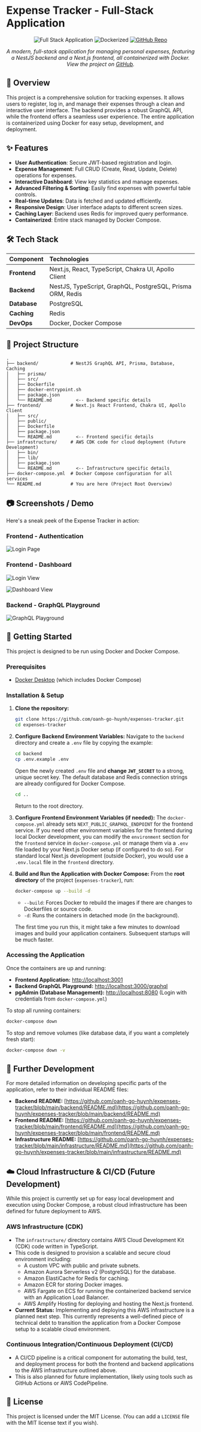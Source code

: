 # Expense Tracker - Full-Stack Application

<p align="center">
  <img src="https://img.shields.io/badge/Full_Stack-Application-blueviolet?style=for-the-badge" alt="Full Stack Application" />
  <img src="https://img.shields.io/badge/Dockerized-Yes-2496ED?style=for-the-badge&logo=docker" alt="Dockerized" />
  <a href="https://github.com/oanh-go-huynh/expenses-tracker"><img src="https://img.shields.io/github/stars/oanh-go-huynh/expenses-tracker?style=for-the-badge&logo=github&label=GitHub" alt="GitHub Repo"/></a>
</p>

<p align="center">
  <em>A modern, full-stack application for managing personal expenses, featuring a NestJS backend and a Next.js frontend, all containerized with Docker. View the project on <a href="https://github.com/oanh-go-huynh/expenses-tracker">GitHub</a>.</em>
</p>

## 🌟 Overview

This project is a comprehensive solution for tracking expenses. It allows users to register, log in, and manage their expenses through a clean and interactive user interface. The backend provides a robust GraphQL API, while the frontend offers a seamless user experience. The entire application is containerized using Docker for easy setup, development, and deployment.

## ✨ Features

  * **User Authentication**: Secure JWT-based registration and login.
  * **Expense Management**: Full CRUD (Create, Read, Update, Delete) operations for expenses.
  * **Interactive Dashboard**: View key statistics and manage expenses.
  * **Advanced Filtering & Sorting**: Easily find expenses with powerful table controls.
  * **Real-time Updates**: Data is fetched and updated efficiently.
  * **Responsive Design**: User interface adapts to different screen sizes.
  * **Caching Layer**: Backend uses Redis for improved query performance.
  * **Containerized**: Entire stack managed by Docker Compose.

## 🛠️ Tech Stack

| Component      | Technologies                                                                                                |
| :------------- | :---------------------------------------------------------------------------------------------------------- |
| **Frontend** | Next.js, React, TypeScript, Chakra UI, Apollo Client                                                        |
| **Backend** | NestJS, TypeScript, GraphQL, PostgreSQL, Prisma ORM, Redis                                                  |
| **Database** | PostgreSQL                                                                                                  |
| **Caching** | Redis                                                                                                       |
| **DevOps** | Docker, Docker Compose                                                                                      |

## 📂 Project Structure

```
.
├── backend/            # NestJS GraphQL API, Prisma, Database, Caching
│   ├── prisma/
│   ├── src/
│   ├── Dockerfile
│   ├── docker-entrypoint.sh
│   ├── package.json
│   └── README.md         <-- Backend specific details
├── frontend/           # Next.js React Frontend, Chakra UI, Apollo Client
│   ├── src/
│   ├── public/
│   ├── Dockerfile
│   ├── package.json
│   └── README.md         <-- Frontend specific details
├── infrastructure/     # AWS CDK code for cloud deployment (Future Development)
│   ├── bin/
│   ├── lib/
│   ├── package.json
│   └── README.md         <-- Infrastructure specific details
├── docker-compose.yml  # Docker Compose configuration for all services
└── README.md           # You are here (Project Root Overview)
```

## 📷 Screenshots / Demo

Here's a sneak peek of the Expense Tracker in action:

### Frontend - Authentication
![Login Page](assets/images/login-page.png "Login Page")

### Frontend - Dashboard
![Login View](assets/videos/flow.gif "Login Overview")

![Dashboard View](assets/images/dashboard-page.png "Dashboard Overview")

### Backend - GraphQL Playground
![GraphQL Playground](assets/images/graphql-playground.png "GraphQL Playground")



## 🚀 Getting Started

This project is designed to be run using Docker and Docker Compose.

### Prerequisites

  * [Docker Desktop](https://www.docker.com/products/docker-desktop/) (which includes Docker Compose)

### Installation & Setup

1.  **Clone the repository:**

    ```bash
    git clone https://github.com/oanh-go-huynh/expenses-tracker.git
    cd expenses-tracker
    ```

2.  **Configure Backend Environment Variables:**
    Navigate to the `backend` directory and create a `.env` file by copying the example:

    ```bash
    cd backend
    cp .env.example .env
    ```

    Open the newly created `.env` file and **change `JWT_SECRET`** to a strong, unique secret key. The default database and Redis connection strings are already configured for Docker Compose.

    ```bash
    cd .. 
    ```

    Return to the root directory.

3.  **Configure Frontend Environment Variables (if needed):**
    The `docker-compose.yml` already sets `NEXT_PUBLIC_GRAPHQL_ENDPOINT` for the frontend service. If you need other environment variables for the frontend during local Docker development, you can modify the `environment` section for the `frontend` service in `docker-compose.yml` or manage them via a `.env` file loaded by your Next.js Docker setup (if configured to do so). For standard local Next.js development (outside Docker), you would use a `.env.local` file in the `frontend` directory.

4.  **Build and Run the Application with Docker Compose:**
    From the **root directory** of the project (`expenses-tracker`), run:

    ```bash
    docker-compose up --build -d
    ```

      * `--build`: Forces Docker to rebuild the images if there are changes to Dockerfiles or source code.
      * `-d`: Runs the containers in detached mode (in the background).

    The first time you run this, it might take a few minutes to download images and build your application containers. Subsequent startups will be much faster.

### Accessing the Application

Once the containers are up and running:

  * **Frontend Application:** [http://localhost:3001](https://www.google.com/search?q=http://localhost:3001)
  * **Backend GraphQL Playground:** [http://localhost:3000/graphql](https://www.google.com/search?q=http://localhost:3000/graphql)
  * **pgAdmin (Database Management):** [http://localhost:8080](https://www.google.com/search?q=http://localhost:8080) (Login with credentials from `docker-compose.yml`)

To stop all running containers:

```bash
docker-compose down
```

To stop and remove volumes (like database data, if you want a completely fresh start):

```bash
docker-compose down -v
```

## 📖 Further Development

For more detailed information on developing specific parts of the application, refer to their individual README files:

  * **Backend README:** [https://github.com/oanh-go-huynh/expenses-tracker/blob/main/backend/README.md](https://github.com/oanh-go-huynh/expenses-tracker/blob/main/backend/README.md)
  * **Frontend README:** [https://github.com/oanh-go-huynh/expenses-tracker/blob/main/frontend/README.md](https://github.com/oanh-go-huynh/expenses-tracker/blob/main/frontend/README.md) 
  * **Infrastructure README:** [https://github.com/oanh-go-huynh/expenses-tracker/blob/main/infrastructure/README.md](https://github.com/oanh-go-huynh/expenses-tracker/blob/main/infrastructure/README.md) 

## ☁️ Cloud Infrastructure & CI/CD (Future Development)

While this project is currently set up for easy local development and execution using Docker Compose, a robust cloud infrastructure has been defined for future deployment to AWS.

### AWS Infrastructure (CDK)

  * The `infrastructure/` directory contains AWS Cloud Development Kit (CDK) code written in TypeScript.
  * This code is designed to provision a scalable and secure cloud environment including:
      * A custom VPC with public and private subnets.
      * Amazon Aurora Serverless v2 (PostgreSQL) for the database.
      * Amazon ElastiCache for Redis for caching.
      * Amazon ECR for storing Docker images.
      * AWS Fargate on ECS for running the containerized backend service with an Application Load Balancer.
      * AWS Amplify Hosting for deploying and hosting the Next.js frontend.
  * **Current Status:** Implementing and deploying this AWS infrastructure is a planned next step. This currently represents a well-defined piece of technical debt to transition the application from a Docker Compose setup to a scalable cloud environment.

### Continuous Integration/Continuous Deployment (CI/CD)

  * A CI/CD pipeline is a critical component for automating the build, test, and deployment process for both the frontend and backend applications to the AWS infrastructure outlined above.
  * This is also planned for future implementation, likely using tools such as GitHub Actions or AWS CodePipeline.

## 📄 License

This project is licensed under the MIT License. (You can add a `LICENSE` file with the MIT license text if you wish).